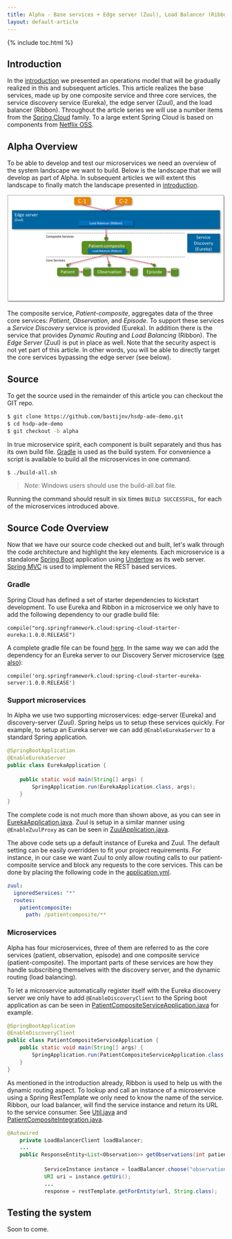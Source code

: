 ```yaml
---
title: Alpha - Base services + Edge server (Zuul), Load Balancer (Ribbon), Discovery (Eureka)
layout: default-article
---
```


{% include toc.html %}

## Introduction
In the [introduction](introduction.html) we presented an operations model that will be gradually
realized in this and subsequent articles. This article realizes the base services, made up by one
composite service and three core services, the service discovery service (Eureka), the edge server
(Zuul), and the load balancer (Ribbon). Throughout the article series we will use a number items
from the [Spring Cloud](http://projects.spring.io/spring-cloud/) family. To a large extent Spring
Cloud is based on components from [Netflix OSS](http://netflix.github.io/).

## Alpha Overview
To be able to develop and test our microservices we need an overview of the system landscape we want
to build. Below is the landscape that we will develop as part of Alpha. In subsequent articles we
will extent this landscape to finally match the landscape presented in
[introduction](introduction.html).

![](../images/alpha-overview.png)

The composite service, *Patient-composite*, aggregates data of the three core services: *Patient*,
*Observation*, and *Episode*. To support these services a *Service Discovery* service is provided
(Eureka). In addition there is the service that provides *Dynamic Routing* and *Load Balancing*
(Ribbon). The *Edge Server* (Zuul) is put in place as well. Note that the security aspect is not
yet part of this article. In other words, you will be able to directly target the core services
bypassing the edge server (see below).

## Source
To get the source used in the remainder of this article you can checkout the GIT repo.
  
```bash
$ git clone https://github.com/bastijnv/hsdp-ade-demo.git
$ cd hsdp-ade-demo
$ git checkout -b alpha
```

In true microservice spirit, each component is built separately and thus has its own build file.
[Gradle](http://gradle.org/) is used as the build system. For convenience a script is available to
build all the microservices in one command.

```bash
$ ./build-all.sh
```

> *Note:* Windows users should use the build-all.bat file.

Running the command should result in six times `BUILD SUCCESSFUL`, for each of the microservices
introduced above.

## Source Code Overview
Now that we have our source code checked out and built, let's walk through the code architecture and
highlight the key elements. Each microservice is a standalone
[Spring Boot](http://projects.spring.io/spring-boot/) application using [Undertow](http://undertow.io/)
as its web server.
[Spring MVC](http://docs.spring.io/spring/docs/current/spring-framework-reference/html/mvc.html) is
used to implement the REST based services.

### Gradle
Spring Cloud has defined a set of starter dependencies to kickstart development. To use Eureka and
Ribbon in a microservice we only have to add the following dependency to our gradle build file:

```
compile("org.springframework.cloud:spring-cloud-starter-eureka:1.0.0.RELEASE")
```

A complete gradle file can be found
[here](https://github.com/bastijnv/hsdp-ade-demo/blob/alpha/microservices/core/patient-service/build.gradle).
In the same way we can add the dependency for an Eureka server to our Discovery Server microservice 
([see also](https://github.com/bastijnv/hsdp-ade-demo/blob/alpha/microservices/support/discovery-server/build.gradle)):

```
compile('org.springframework.cloud:spring-cloud-starter-eureka-server:1.0.0.RELEASE')
```

### Support microservices
In Alpha we use two supporting microservices: edge-server (Eureka) and discovery-server (Zuul).
Spring helps us to setup these services quickly. For example, to setup an Eureka server we can add
`@EnableEurekaServer` to a standard Spring application.

```java
@SpringBootApplication
@EnableEurekaServer
public class EurekaApplication {

    public static void main(String[] args) {
        SpringApplication.run(EurekaApplication.class, args);
    }
}
```

The complete code is not much more than shown above, as you can see in
[EurekaApplication.java](https://github.com/bastijnv/hsdp-ade-demo/blob/alpha/microservices/support/discovery-server/src/main/java/com/philips/microservices/support/discovery/EurekaApplication.java).
Zuul is setup in a similar manner using `@EnableZuulProxy` as can be seen in
[ZuulApplication.java](https://github.com/bastijnv/hsdp-ade-demo/blob/alpha/microservices/support/edge-server/src/main/java/com/philips/microservices/support/edge/ZuulApplication.java).

The above code sets up a default instance of Eureka and Zuul. The default setting can be easily
overridden to fit your project requirements. For instance, in our case we want Zuul to only allow
routing calls to our patient-composite service and block any requests to the core services. This
can be done by placing the following code in the
[application.yml](https://github.com/bastijnv/hsdp-ade-demo/blob/alpha/microservices/support/edge-server/src/main/resources/application.yml).

```yml
zuul:
  ignoredServices: "*"
  routes:
    patientcomposite:
      path: /patientcomposite/**
```

### Microservices
Alpha has four microservices, three of them are referred to as the core services (patient,
observation, episode) and one composite service (patient-composite). The important parts of these
services are how they handle subscribing themselves with the discovery server, and the dynamic
routing (load balancing).

To let a microservice automatically register itself with the Eureka discovery server we only have to
add `@EnableDiscoveryClient` to the Spring boot application as can be seen in
[PatientCompositeServiceApplication.java](https://github.com/bastijnv/hsdp-ade-demo/blob/alpha/microservices/composite/patient-composite-service/src/main/java/com/philips/microservices/composite/patient/PatientCompositeServiceApplication.java)
for example.

```java
@SpringBootApplication
@EnableDiscoveryClient
public class PatientCompositeServiceApplication {
    public static void main(String[] args) {
        SpringApplication.run(PatientCompositeServiceApplication.class, args);
    }
}
```

As mentioned in the introduction already, Ribbon is used to help us with the dynamic routing aspect.
To lookup and call an instance of a microservice using a Spring RestTemplate we only need to know the
name of the service. Ribbon, our load balancer, will find the service instance and return its URL
to the service consumer. See
[Util.java](https://github.com/bastijnv/hsdp-ade-demo/blob/alpha/microservices/composite/patient-composite-service/src/main/java/com/philips/microservices/composite/patient/service/Util.java)
and
[PatientCompositeIntegration.java](https://github.com/bastijnv/hsdp-ade-demo/blob/alpha/microservices/composite/patient-composite-service/src/main/java/com/philips/microservices/composite/patient/service/PatientCompositeIntegration.java).

```java
@Autowired
    private LoadBalancerClient loadBalancer;
    ...
    public ResponseEntity<List<Observation>> getObservations(int patientId) {

            ServiceInstance instance = loadBalancer.choose("observation");
            URI uri = instance.getUri();
		    ...
            response = restTemplate.getForEntity(url, String.class);

```

## Testing the system
Soon to come.